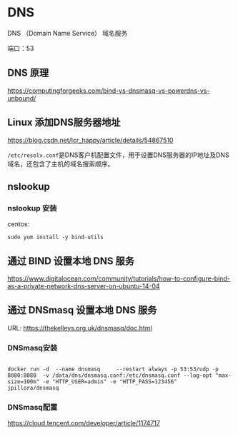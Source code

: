 # DNS

DNS （Domain Name Service） 域名服务

端口：53

## DNS 原理

<https://computingforgeeks.com/bind-vs-dnsmasq-vs-powerdns-vs-unbound/>

## Linux 添加DNS服务器地址

<https://blog.csdn.net/lcr_happy/article/details/54867510>

`/etc/resolv.conf`是DNS客户机配置文件，用于设置DNS服务器的IP地址及DNS域名，还包含了主机的域名搜索顺序。

## nslookup

### nslookup 安装

centos:

``` shell
sudo yum install -y bind-utils
```

## 通过 BIND 设置本地 DNS 服务

<https://www.digitalocean.com/community/tutorials/how-to-configure-bind-as-a-private-network-dns-server-on-ubuntu-14-04>

## 通过 DNSmasq 设置本地 DNS 服务

URL: <https://thekelleys.org.uk/dnsmasq/doc.html>

### DNSmasq安装

``` shell

docker run -d  --name dnsmasq     --restart always -p 53:53/udp -p 8080:8080  -v /data/dns/dnsmasq.conf:/etc/dnsmasq.conf --log-opt "max-size=100m" -e "HTTP_USER=admin" -e "HTTP_PASS=123456"     jpillora/dnsmasq
```

### DNSmasq配置

<https://cloud.tencent.com/developer/article/1174717>
